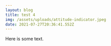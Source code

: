 ```yaml
---
layout: blog
title: test 4
img: /assets/uploads/attitude-indicator.jpeg
date: 2021-07-27T20:36:41.552Z
---
```

Here is some text.